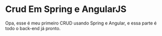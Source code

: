 # Crud Em Spring e AngularJS
Opa, esse é meu primeiro CRUD usando Spring e Angular, e essa parte é todo o back-end já pronto.
